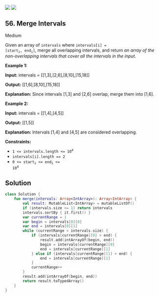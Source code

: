 [![](https://img.shields.io/github/stars/javadev/LeetCode-in-Kotlin?label=Stars&style=flat-square)](https://github.com/javadev/LeetCode-in-Kotlin)
[![](https://img.shields.io/github/forks/javadev/LeetCode-in-Kotlin?label=Fork%20me%20on%20GitHub%20&style=flat-square)](https://github.com/javadev/LeetCode-in-Kotlin/fork)

## 56\. Merge Intervals

Medium

Given an array of `intervals` where <code>intervals[i] = [start<sub>i</sub>, end<sub>i</sub>]</code>, merge all overlapping intervals, and return _an array of the non-overlapping intervals that cover all the intervals in the input_.

**Example 1:**

**Input:** intervals = \[\[1,3],[2,6],[8,10],[15,18]]

**Output:** [[1,6],[8,10],[15,18]]

**Explanation:** Since intervals [1,3] and [2,6] overlap, merge them into [1,6].

**Example 2:**

**Input:** intervals = \[\[1,4],[4,5]]

**Output:** [[1,5]]

**Explanation:** Intervals [1,4] and [4,5] are considered overlapping.

**Constraints:**

*   <code>1 <= intervals.length <= 10<sup>4</sup></code>
*   `intervals[i].length == 2`
*   <code>0 <= start<sub>i</sub> <= end<sub>i</sub> <= 10<sup>4</sup></code>

## Solution

```kotlin
class Solution {
    fun merge(intervals: Array<IntArray>): Array<IntArray> {
        val result: MutableList<IntArray> = mutableListOf()
        if (intervals.size <= 1) return intervals
        intervals.sortBy { it.first() }
        var currentRange = 1
        var begin = intervals[0][0]
        var end = intervals[0][1]
        while (currentRange < intervals.size) {
            if (intervals[currentRange][0] > end) {
                result.add(intArrayOf(begin, end))
                begin = intervals[currentRange][0]
                end = intervals[currentRange][1]
            } else if (intervals[currentRange][1] > end) {
                end = intervals[currentRange][1]
            }
            currentRange++
        }
        result.add(intArrayOf(begin, end))
        return result.toTypedArray()
    }
}
```